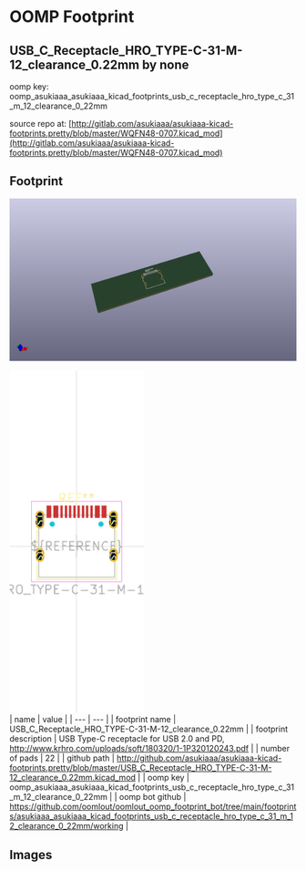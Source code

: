 # OOMP Footprint  
## USB_C_Receptacle_HRO_TYPE-C-31-M-12_clearance_0.22mm  by none  
  
oomp key: oomp_asukiaaa_asukiaaa_kicad_footprints_usb_c_receptacle_hro_type_c_31_m_12_clearance_0_22mm  
  
source repo at: [http://gitlab.com/asukiaaa/asukiaaa-kicad-footprints.pretty/blob/master/WQFN48-0707.kicad_mod](http://gitlab.com/asukiaaa/asukiaaa-kicad-footprints.pretty/blob/master/WQFN48-0707.kicad_mod)  
## Footprint  
  
[![working_kicad_pcb_3d.png](working_kicad_pcb_3d_600.png)](working_kicad_pcb_3d.png)  
  
[![working.png](working_600.png)](working.png)  
| name | value | 
| --- | --- | 
| footprint name | USB_C_Receptacle_HRO_TYPE-C-31-M-12_clearance_0.22mm | 
| footprint description | USB Type-C receptacle for USB 2.0 and PD, http://www.krhro.com/uploads/soft/180320/1-1P320120243.pdf | 
| number of pads | 22 | 
| github path | http://github.com/asukiaaa/asukiaaa-kicad-footprints.pretty/blob/master/USB_C_Receptacle_HRO_TYPE-C-31-M-12_clearance_0.22mm.kicad_mod | 
| oomp key | oomp_asukiaaa_asukiaaa_kicad_footprints_usb_c_receptacle_hro_type_c_31_m_12_clearance_0_22mm | 
| oomp bot github | https://github.com/oomlout/oomlout_oomp_footprint_bot/tree/main/footprints/asukiaaa_asukiaaa_kicad_footprints_usb_c_receptacle_hro_type_c_31_m_12_clearance_0_22mm/working | 
## Images  
